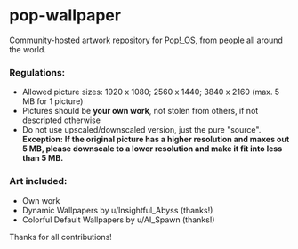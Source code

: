 # pop-wallpaper
Community-hosted artwork repository for Pop!_OS, from people all around the world.

### Regulations:

- Allowed picture sizes: 1920 x 1080; 2560 x 1440; 3840 x 2160 (max. 5 MB for 1 picture)
- Pictures should be **your own work**, not stolen from others, if not descripted otherwise
- Do not use upscaled/downscaled version, just the pure "source". **Exception: If the original picture has a higher resolution and maxes out 5 MB, please downscale to a lower resolution and make it fit into less than 5 MB.**

### Art included:

- Own work
- Dynamic Wallpapers by u/Insightful_Abyss (thanks!)
- Colorful Default Wallpapers by u/AI_Spawn (thanks!)

Thanks for all contributions!
